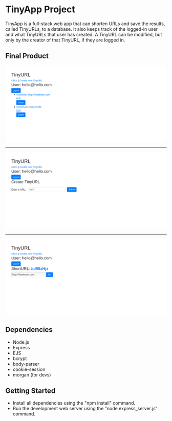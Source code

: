 # TinyApp Project

TinyApp is a full-stack web app that can shorten URLs and save the results, called TinyURLs, to a database. It also keeps track of the logged-in user and what TinyURLs that user has created. A TinyURL can be modified, but only by the creator of that TinyURL, if they are logged in.

## Final Product

!["The main page, displaying two shortened links"](https://github.com/thomas-boyer/tiny-app/blob/master/docs/urls_index.png)

---

!["Creating a new link"](https://github.com/thomas-boyer/tiny-app/blob/master/docs/new_url.png)

---

!["Editing a TinyURL"](https://github.com/thomas-boyer/tiny-app/blob/master/docs/edit_url.png)

## Dependencies

- Node.js
- Express
- EJS
- bcrypt
- body-parser
- cookie-session
- morgan (for devs)

## Getting Started

- Install all dependencies using the "npm install" command.
- Run the development web server using the "node express_server.js" command.